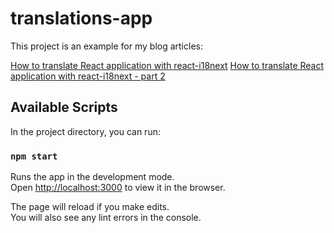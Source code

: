 # translations-app
This project is an example for my blog articles:

[How to translate React application with react-i18next](https://codetain.com/blog/how-to-translate-react-application-with-react-i18next)
[How to translate React application with react-i18next - part 2](https://codetain.com/blog/how-to-translate-react-application-with-react-i18next-part-2)

## Available Scripts

In the project directory, you can run:

### `npm start`

Runs the app in the development mode.<br />
Open [http://localhost:3000](http://localhost:3000) to view it in the browser.

The page will reload if you make edits.<br />
You will also see any lint errors in the console.
